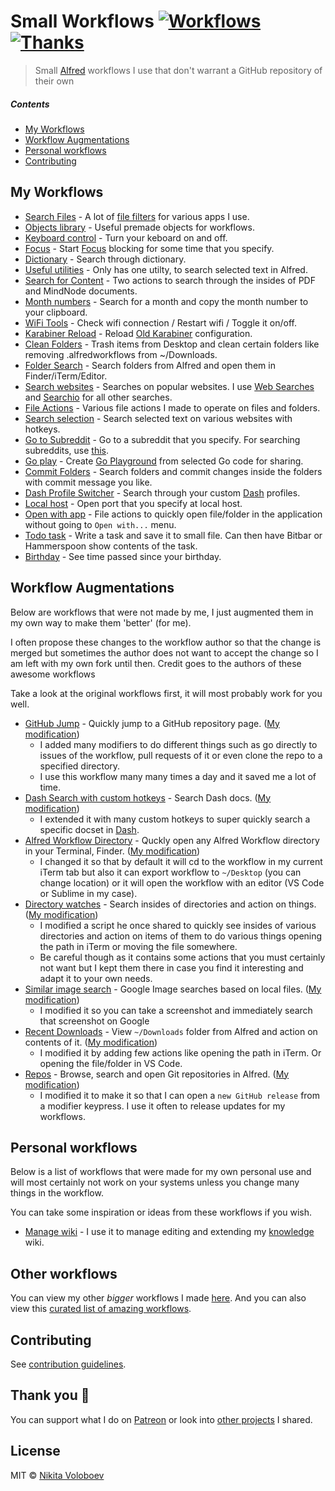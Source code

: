 # Small Workflows [![Workflows](https://img.shields.io/badge/More%20Workflows-🎩-purple.svg)](https://github.com/learn-anything/alfred-workflows#readme) [![Thanks](https://img.shields.io/badge/Say%20Thanks-💗-ff69b4.svg)](https://www.patreon.com/nikitavoloboev)
> Small [Alfred](https://www.alfredapp.com/) workflows I use that don't warrant a GitHub repository of their own

##### Contents
- [My Workflows](#my-workflows)
- [Workflow Augmentations](#workflow-augmentations)
- [Personal workflows](#personal-workflows)
- [Contributing](#contributing)

## My Workflows
- [Search Files](search-files#readme) - A lot of [file filters](https://www.alfredapp.com/help/workflows/inputs/file-filter/) for various apps I use.
- [Objects library](objects-library#readme) - Useful premade objects for workflows.
- [Keyboard control](keyboard-control#readme) - Turn your keboard on and off.
- [Focus](focus#readme) - Start [Focus](https://heyfocus.com) blocking for some time that you specify.
- [Dictionary](dictionary#readme) - Search through dictionary.
- [Useful utilities](useful-utilities#readme) - Only has one utilty, to search selected text in Alfred.
- [Search for Content](search-for-content#readme) - Two actions to search through the insides of PDF and MindNode documents.
- [Month numbers](month-numbers#readme) - Search for a month and copy the month number to your clipboard.
- [WiFi Tools](wifi-tools#readme) - Check wifi connection / Restart wifi / Toggle it on/off.
- [Karabiner Reload](karabiner-reload#readme) - Reload [Old Karabiner](https://github.com/tekezo/Karabiner) configuration.
- [Clean Folders](clean-folders#readme) - Trash items from Desktop and clean certain folders like removing .alfredworkflows from ~/Downloads.
- [Folder Search](folder-search#readme) - Search folders from Alfred and open them in Finder/iTerm/Editor.
- [Search websites](search-websites#readme) - Searches on popular websites. I use [Web Searches](https://github.com/nikitavoloboev/alfred-web-searches) and [Searchio](https://github.com/deanishe/alfred-searchio) for all other searches.
- [File Actions](file-actions#readme) - Various file actions I made to operate on files and folders.
- [Search selection](search-selection#readme) - Search selected text on various websites with hotkeys.
- [Go to Subreddit](goto-subreddit#readme) - Go to a subreddit that you specify. For searching subreddits, use [this](https://github.com/deanishe/alfred-reddit).
- [Go play](go-play#readme) - Create [Go Playground](https://play.golang.org) from selected Go code for sharing.
- [Commit Folders](commit-folders#readme) - Search folders and commit changes inside the folders with commit message you like.
- [Dash Profile Switcher](dash-profile-switch#readme) - Search through your custom [Dash](https://kapeli.com/dash) profiles.
- [Local host](local-host#readme) - Open port that you specify at local host.
- [Open with app](open-with-app#readme) - File actions to quickly open file/folder in the application without going to `Open with...` menu.
- [Todo task](todo-task#readme) - Write a task and save it to small file. Can then have Bitbar or Hammerspoon show contents of the task.
- [Birthday](birthday#readme) - See time passed since your birthday.

## Workflow Augmentations
Below are workflows that were not made by me, I just augmented them in my own way to make them 'better' (for me).

I often propose these changes to the workflow author so that the change is merged but sometimes the author does not want to accept the change so I am left with my own fork until then. Credit goes to the authors of these awesome workflows

Take a look at the original workflows first, it will most probably work for you well.

- [GitHub Jump](https://github.com/lox/alfred-github-jump) - Quickly jump to a GitHub repository page. ([My modification](https://github.com/nikitavoloboev/small-workflows/blob/master/augmentations/GitHub%20jump.alfredworkflow?raw=true))
  - I added many modifiers to do different things such as go directly to issues of the workflow, pull requests of it or even clone the repo to a specified directory.
  - I use this workflow many many times a day and it saved me a lot of time.
- [Dash Search with custom hotkeys](https://github.com/Kapeli/Dash-Alfred-Workflow) - Search Dash docs. ([My modification](https://github.com/nikitavoloboev/small-workflows/blob/master/augmentations/Dash.alfredworkflow?raw=true))
  - I extended it with many custom hotkeys to super quickly search a specific docset in [Dash](https://kapeli.com/dash).
- [Alfred Workflow Directory](https://github.com/jeeftor/AlfredWorkflowDirectory) - Quckly open any Alfred Workflow directory in your Terminal, Finder. ([My modification](https://github.com/nikitavoloboev/small-workflows/blob/master/augmentations/Workflow%20directory.alfredworkflow?raw=true))
  - I changed it so that by default it will cd to the workflow in my current iTerm tab but also it can export workflow to `~/Desktop` (you can change location) or it will open the workflow with an editor (VS Code or Sublime in my case).
- [Directory watches](https://github.com/vitorgalvao/alfred-workflows/tree/master/RecentDownloads) - Search insides of directories and action on things. ([My modification](https://github.com/nikitavoloboev/small-workflows/blob/master/augmentations/Directory%20watches.alfredworkflow?raw=true))
  - I modified a script he once shared to quickly see insides of various directories and action on items of them to do various things opening the path in iTerm or moving the file somewhere.
  - Be careful though as it contains some actions that you must certainly not want but I kept them there in case you find it interesting and adapt it to your own needs.
- [Similar image search](https://github.com/deanishe/alfred-similar-image-search) - Google Image searches based on local files. ([My modification](https://github.com/nikitavoloboev/small-workflows/blob/master/augmentations/Google%20similar%20images.alfredworkflow?raw=true))
  - I modified it so you can take a screenshot and immediately search that screenshot on Google
- [Recent Downloads](https://github.com/ddjfreedom/recent-downloads-alfred-v2) - View `~/Downloads` folder from Alfred and action on contents of it. ([My modification](https://github.com/nikitavoloboev/small-workflows/blob/master/augmentations/Recent%20Downloads.alfredworkflow?raw=true))
	- I modified it by adding few actions like opening the path in iTerm. Or opening the file/folder in VS Code.
- [Repos](https://github.com/deanishe/alfred-repos) - Browse, search and open Git repositories in Alfred. ([My modification](https://github.com/nikitavoloboev/small-workflows/blob/master/augmentations/Git%20Repos.alfredworkflow?raw=true))
	- I modified it to make it so that I can open a `new GitHub release` from a modifier keypress. I use it often to release updates for my workflows.

## Personal workflows
Below is a list of workflows that were made for my own personal use and will most certainly not work on your systems unless you change many things in the workflow.

You can take some inspiration or ideas from these workflows if you wish.
- [Manage wiki](https://github.com/nikitavoloboev/small-workflows/blob/master/personal/Manage%20wiki.alfredworkflow?raw=true) - I use it to manage editing and extending my [knowledge](https://github.com/nikitavoloboev/knowledge) wiki.

## Other workflows
You can view my other _bigger_ workflows I made [here](https://wiki.nikitavoloboev.xyz/sharing/my-github.html#alfred). And you can also view this [curated list of amazing workflows](https://github.com/learn-anything/alfred-workflows#readme).

## Contributing
See [contribution guidelines](CONTRIBUTING.md#readme).

## Thank you 💜
You can support what I do on [Patreon](https://www.patreon.com/nikitavoloboev) or look into [other projects](https://nikitavoloboev.xyz/projects) I shared.

## License
MIT © [Nikita Voloboev](https://www.nikitavoloboev.xyz)
